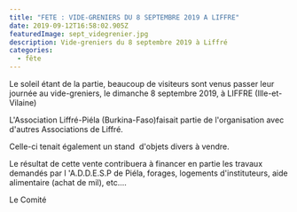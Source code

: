 ```yaml
---
title: "FETE : VIDE-GRENIERS DU 8 SEPTEMBRE 2019 A LIFFRE"
date: 2019-09-12T16:58:02.905Z
featuredImage: sept_videgrenier.jpg
description: Vide-greniers du 8 septembre 2019 à Liffré
categories:
  - fête
---
```

Le soleil étant de la partie, beaucoup de visiteurs sont venus passer leur journée au vide-greniers, le dimanche 8 septembre 2019, à LIFFRE (Ille-et-Vilaine)

L'Association Liffré-Piéla (Burkina-Faso)faisait partie de l'organisation avec d'autres Associations de Liffré.

Celle-ci tenait également un stand  d'objets divers à vendre.

Le résultat de cette vente contribuera à financer en partie les travaux demandés par l 'A.D.D.E.S.P de Piéla, forages, logements d'instituteurs, aide alimentaire (achat de mil), etc....

Le Comité